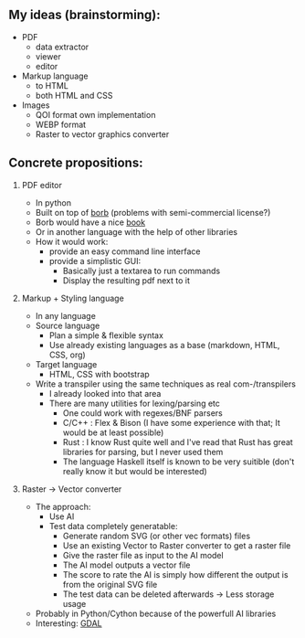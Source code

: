 

## My ideas (brainstorming):

- PDF
    - data extractor
    - viewer
    - editor
- Markup language
    - to HTML
    - both HTML and CSS
- Images
    - QOI format own implementation
    - WEBP format
    - Raster to vector graphics converter


## Concrete propositions:

1. PDF editor
    - In python
    - Built on top of [borb](https://github.com/jorisschellekens/borb) (problems with semi-commercial license?)
    - Borb would have a nice [book](https://github.com/jorisschellekens/borb-examples/blob/master/README.md)
    - Or in another language with the help of other libraries
    - How it would work:
        - provide an easy command line interface
        - provide a simplistic GUI:
            - Basically just a textarea to run commands
            - Display the resulting pdf next to it

2. Markup + Styling language
    - In any language
    - Source language
        - Plan a simple & flexible syntax
        - Use already existing languages as a base (markdown, HTML, CSS, org)
    - Target language
        - HTML, CSS with bootstrap
    - Write a transpiler using the same techniques as real com-/transpilers
        - I already looked into that area
        - There are many utilities for lexing/parsing etc
            - One could work with regexes/BNF parsers
            - C/C++ : Flex & Bison  (I have some experience with that; It would be at least possible)
            - Rust : I know Rust quite well and I've read that Rust has great libraries for parsing, but I never used them
            - The language Haskell itself is known to be very suitible (don't really know it but would be interested)

3. Raster -> Vector converter
    - The approach:
        - Use AI
        - Test data completely generatable:
            - Generate random SVG (or other vec formats) files
            - Use an existing Vector to Raster converter to get a raster file
            - Give the raster file as input to the AI model
            - The AI model outputs a vector file
            - The score to rate the AI is simply how different the output is from the original SVG file
            - The test data can be deleted afterwards -> Less storage usage
    - Probably in Python/Cython because of the powerfull AI libraries
    - Interesting: [GDAL](https://www.gdal.org/)




